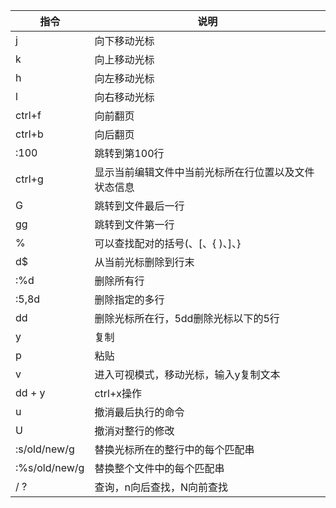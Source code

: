 |   指令  | 说明    |
| --- | --- |
|  j   |  向下移动光标   |
|  k |  向上移动光标 |
| h  |  向左移动光标 |
| l  |  向右移动光标 |
| ctrl+f  | 向前翻页  |
|  ctrl+b | 向后翻页  |
| :100  | 跳转到第100行  |
| ctrl+g  |  显示当前编辑文件中当前光标所在行位置以及文件状态信息 |
| G  |  跳转到文件最后一行 |
| gg  |  跳转到文件第一行 |
| %  | 可以查找配对的括号(、[、{ )、]、}  |
| d$  |  从当前光标删除到行末 |
| :%d  | 删除所有行  |
| :5,8d  | 删除指定的多行  |
| dd  | 删除光标所在行，5dd删除光标以下的5行  |
| y  |  复制 |
|  p | 粘贴  |
| v  |  进入可视模式，移动光标，输入y复制文本 |
| dd + y  |  ctrl+x操作 |
|  u | 撤消最后执行的命令  |
| U  | 撤消对整行的修改  |
| :s/old/new/g  | 替换光标所在的整行中的每个匹配串  |
| :%s/old/new/g  | 替换整个文件中的每个匹配串  |
| / ?  |  查询，n向后查找，N向前查找 |